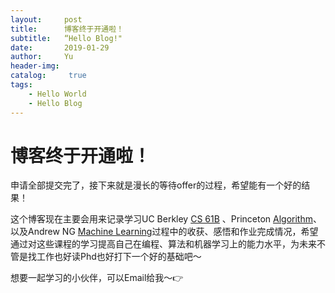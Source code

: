 ```yaml
---
layout:     post
title:      博客终于开通啦！
subtitle:   “Hello Blog!"
date:       2019-01-29
author:     Yu
header-img: 
catalog: 	 true
tags:
    - Hello World
    - Hello Blog
---
```


# 博客终于开通啦！

申请全部提交完了，接下来就是漫长的等待offer的过程，希望能有一个好的结果！

这个博客现在主要会用来记录学习UC Berkley [CS 61B](https://people.eecs.berkeley.edu/~jrs/61b/) 、Princeton [Algorithm](https://www.coursera.org/learn/algorithms-part1/)、以及Andrew NG [Machine Learning](https://www.coursera.org/courses?query=machine+learning)过程中的收获、感悟和作业完成情况，希望通过对这些课程的学习提高自己在编程、算法和机器学习上的能力水平，为未来不管是找工作也好读Phd也好打下一个好的基础吧～

想要一起学习的小伙伴，可以Email给我～👉
